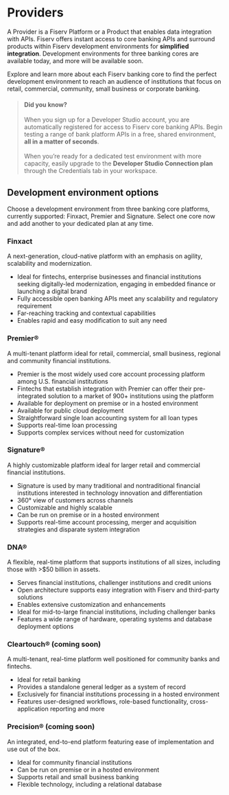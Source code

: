 # Providers

A Provider is a Fiserv Platform or a Product that enables data integration with APIs. Fiserv offers instant access to core banking APIs and surround products within Fiserv development environments for **simplified integration**.  Development environments for three banking cores are available today, and more will be available soon.

Explore and learn more about each Fiserv banking core to find the perfect development environment to reach an audience of institutions that focus on retail, commercial, community, small business or corporate banking.

<!-- theme: info -->
> #### Did you know?
>
> When you sign up for a Developer Studio account, you are automatically registered for access to Fiserv core banking APIs. Begin testing a range of bank platform APIs in a free, shared environment, **all in a matter of seconds**. <br> <br> When you’re ready for a dedicated test environment with more capacity, easily upgrade to the **Developer Studio Connection plan** through the Credentials tab in your workspace.


## Development environment options

Choose a development environment from three banking core platforms, currently supported: Finxact, Premier and Signature. Select one core now and add another to your dedicated plan at any time.

### Finxact
A next-generation, cloud-native platform with an emphasis on agility, scalability and modernization. 
- Ideal for fintechs, enterprise businesses and financial institutions seeking digitally-led modernization, engaging in embedded finance or launching a digital brand
- Fully accessible open banking APIs meet any scalability and regulatory requirement
- Far-reaching tracking and contextual capabilities
- Enables rapid and easy modification to suit any need


### Premier®
A multi-tenant platform ideal for retail, commercial, small business, regional and community financial institutions. 
-	Premier is the most widely used core account processing platform among U.S. financial institutions
-	Fintechs that establish integration with Premier can offer their pre-integrated solution to a market of 900+ institutions using the platform
-	Available for deployment on premise or in a hosted environment
-	Available for public cloud deployment
-	Straightforward single loan accounting system for all loan types
-	Supports real-time loan processing
-	Supports complex services without need for customization

### Signature®
A highly customizable platform ideal for larger retail and commercial financial institutions.
-	Signature is used by many traditional and nontraditional financial institutions interested in technology innovation and differentiation
-	360° view of customers across channels
-	Customizable and highly scalable
-	Can be run on premise or in a hosted environment
-	Supports real-time account processing, merger and acquisition strategies and disparate system integration 

### DNA®
A flexible, real-time platform that supports institutions of all sizes, including those with >$50 billion in assets.
-	Serves financial institutions, challenger institutions and credit unions
-	Open architecture supports easy integration with Fiserv and third-party solutions
-	Enables extensive customization and enhancements
-	Ideal for mid-to-large financial institutions, including challenger banks
-	Features a wide range of hardware, operating systems and database deployment options

### Cleartouch® (coming soon)
A multi-tenant, real-time platform well positioned for community banks and fintechs.
-	Ideal for retail banking
-	Provides a standalone general ledger as a system of record
-	Exclusively for financial institutions processing in a hosted environment
-	Features user-designed workflows, role-based functionality, cross-application reporting and more

### Precision® (coming soon)
An integrated, end-to-end platform featuring ease of implementation and use out of the box.
-	Ideal for community financial institutions
-	Can be run on premise or in a hosted environment
-	Supports retail and small business banking
-	Flexible technology, including a relational database





